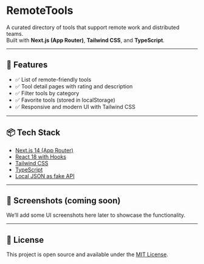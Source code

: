 # RemoteTools

A curated directory of tools that support remote work and distributed teams.  
Built with **Next.js (App Router)**, **Tailwind CSS**, and **TypeScript**.

---

## 🚀 Features

- ✅ List of remote-friendly tools
- ✅ Tool detail pages with rating and description
- ✅ Filter tools by category
- ✅ Favorite tools (stored in localStorage)
- ✅ Responsive and modern UI with Tailwind CSS

---

## 📦 Tech Stack

- [Next.js 14 (App Router)](https://nextjs.org/docs)
- [React 18 with Hooks](https://react.dev)
- [Tailwind CSS](https://tailwindcss.com/)
- [TypeScript](https://www.typescriptlang.org/)
- [Local JSON as fake API](https://github.com/mehmetburakbaykal/remote-tools/blob/main/data/tools.json)

---

## 📸 Screenshots (coming soon)

We’ll add some UI screenshots here later to showcase the functionality.

---

## 📄 License

This project is open source and available under the [MIT License](LICENSE).

